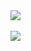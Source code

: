 <a href="https://github.com/anuraghazra/github-readme-stats">
  <img align="center" src="https://github-readme-stats.vercel.app/api?username=beveradb&count_private=true&show_icons=true" />
</a>
<br />
<br />
<a href="https://github.com/anuraghazra/convoychat">
  <img align="center" src="https://github-readme-stats.vercel.app/api/top-langs/?username=beveradb&layout=compact&langs_count=10" />
</a>

<!--
**beveradb/beveradb** is a ✨ _special_ ✨ repository because its `README.md` (this file) appears on your GitHub profile.

Here are some ideas to get you started:

- 🔭 I’m currently working on ...
- 🌱 I’m currently learning ...
- 👯 I’m looking to collaborate on ...
- 🤔 I’m looking for help with ...
- 💬 Ask me about ...
- 📫 How to reach me: ...
- 😄 Pronouns: ...
- ⚡ Fun fact: ...
-->
